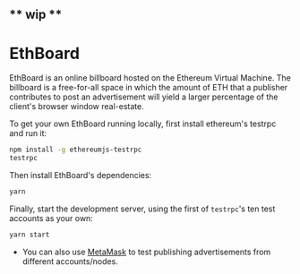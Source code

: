 ## ** wip **

# EthBoard

EthBoard is an online billboard hosted on the Ethereum Virtual Machine. The billboard is a free-for-all space in which the amount of ETH that a publisher contributes to post an advertisement will yield a larger percentage of the client's browser window real-estate.

To get your own EthBoard running locally, first install ethereum's testrpc and run it:
```bash
npm install -g ethereumjs-testrpc
testrpc
```

Then install EthBoard's dependencies:
```bash
yarn
```

Finally, start the development server, using the first of `testrpc`'s ten test accounts as your own:
```bash
yarn start
```

* You can also use [MetaMask](https://metamask.io/) to test publishing advertisements from different accounts/nodes.